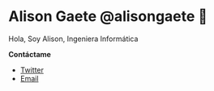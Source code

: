 # Alison Gaete @alisongaete 👋

Hola, Soy Alison, Ingeniera Informática

**Contáctame**
- <a href="https://twitter.com/alison_gaete" target="_blank">Twitter</a>
- <a href = "mailto: alison.gaete.s@gmail.com">Email</a>

